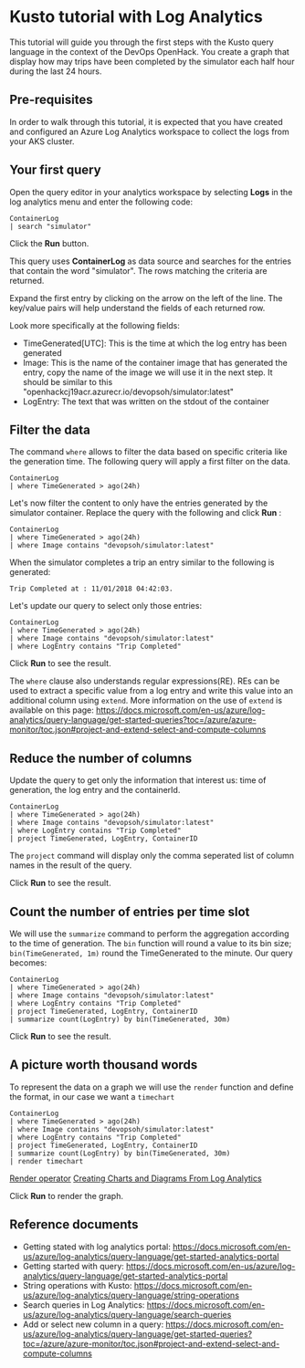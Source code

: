 # Kusto tutorial with Log Analytics

This tutorial will guide you through the first steps with the Kusto query language in the context of the DevOps OpenHack.
You create a graph that display how may trips have been completed by the simulator each half hour during the last 24 hours.

## Pre-requisites

In order to walk through this tutorial, it is expected that you have created and configured an Azure Log Analytics workspace to collect the logs from your AKS cluster.

## Your first query

Open the query editor in your analytics workspace by selecting **Logs** in the log analytics menu and enter the following code:

```kusto
ContainerLog
| search "simulator"
```

Click the **Run** button.

This query uses **ContainerLog** as data source and searches for the entries that contain the word "simulator". The rows matching the criteria are returned.

Expand the first entry by clicking on the arrow on the left of the line. The key/value pairs will help understand the fields of each returned row.

Look more specifically at the following fields:
- TimeGenerated\[UTC\]: This is the time at which the log entry has been generated
- Image: This is the name of the container image that has generated the entry, copy the name of the image we will use it in the next step. It should be similar to this "openhackcj19acr.azurecr.io/devopsoh/simulator:latest"
- LogEntry: The text that was written on the stdout of the container

## Filter the data

The command `where` allows to filter the data based on specific criteria like the generation time. The following query will apply a first filter on the data.

```kusto
ContainerLog
| where TimeGenerated > ago(24h)
```

Let's now filter the content to only have the entries generated by the simulator container.
Replace the query with the following and click **Run** :

```kusto
ContainerLog
| where TimeGenerated > ago(24h)
| where Image contains "devopsoh/simulator:latest"
```

When the simulator completes a trip an entry similar to the following is generated: 
```
Trip Completed at : 11/01/2018 04:42:03.
```

Let's update our query to select only those entries:

```kusto
ContainerLog
| where TimeGenerated > ago(24h)
| where Image contains "devopsoh/simulator:latest"
| where LogEntry contains "Trip Completed"
```

Click **Run** to see the result.

The `where` clause also understands regular expressions(RE). REs can be used to extract a specific value from a log entry and write this value into an additional column using `extend`. More information on the use of `extend` is available on this page: https://docs.microsoft.com/en-us/azure/log-analytics/query-language/get-started-queries?toc=/azure/azure-monitor/toc.json#project-and-extend-select-and-compute-columns 

## Reduce the number of columns

Update the query to get only the information that interest us: time of generation, the log entry and the containerId.

```kusto
ContainerLog
| where TimeGenerated > ago(24h)
| where Image contains "devopsoh/simulator:latest"
| where LogEntry contains "Trip Completed"
| project TimeGenerated, LogEntry, ContainerID
```

The `project` command will display only the comma seperated list of column names in the result of the query. 

Click **Run** to see the result.

## Count the number of entries per time slot

We will use the `summarize` command to perform the aggregation according to the time of generation.
The `bin` function will round a value to its bin size; `bin(TimeGenerated, 1m)` round the TimeGenerated to the minute.
Our query becomes:

```kusto
ContainerLog
| where TimeGenerated > ago(24h)
| where Image contains "devopsoh/simulator:latest" 
| where LogEntry contains "Trip Completed"
| project TimeGenerated, LogEntry, ContainerID
| summarize count(LogEntry) by bin(TimeGenerated, 30m)
```

Click **Run** to see the result.

## A picture worth thousand words

To represent the data on a graph we will use the `render` function and define the format, in our case we want a `timechart`

```kusto
ContainerLog
| where TimeGenerated > ago(24h)
| where Image contains "devopsoh/simulator:latest"
| where LogEntry contains "Trip Completed"
| project TimeGenerated, LogEntry, ContainerID
| summarize count(LogEntry) by bin(TimeGenerated, 30m)
| render timechart
```

[Render operator](https://docs.microsoft.com/en-us/azure/kusto/query/renderoperator)
[Creating Charts and Diagrams From Log Analytics](https://docs.microsoft.com/en-us/azure/log-analytics/query-language/charts?toc=/azure/azure-monitor/toc.json)

Click **Run** to render the graph.

## Reference documents

- Getting stated with log analytics portal:  https://docs.microsoft.com/en-us/azure/log-analytics/query-language/get-started-analytics-portal
- Getting started with query: https://docs.microsoft.com/en-us/azure/log-analytics/query-language/get-started-analytics-portal
- String operations with Kusto: https://docs.microsoft.com/en-us/azure/log-analytics/query-language/string-operations
- Search queries in Log Analytics: https://docs.microsoft.com/en-us/azure/log-analytics/query-language/search-queries
- Add or select new column in a query: https://docs.microsoft.com/en-us/azure/log-analytics/query-language/get-started-queries?toc=/azure/azure-monitor/toc.json#project-and-extend-select-and-compute-columns
